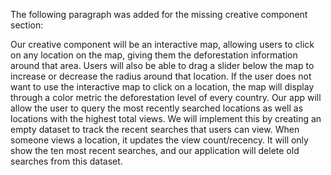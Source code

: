 The following paragraph was added for the missing creative component section:

Our creative component will be an interactive map, allowing users to click on any location on the map, giving them the deforestation information around that area. Users will also be able to drag a slider below the map to increase or decrease the radius around that location. If the user does not want to use the interactive map to click on a location, the map will display through a color metric the deforestation level of every country. Our app will allow the user to query the most recently searched locations as well as locations with the highest total views. We will implement this by creating an empty dataset to track the recent searches that users can view. When someone views a location, it updates the view count/recency. It will only show the ten most recent searches, and our application will delete old searches from this dataset.
